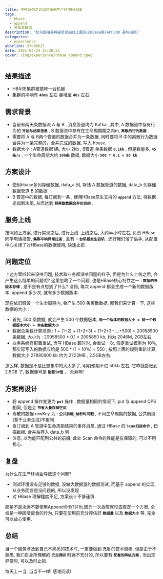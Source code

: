 ```yaml
---
title: 作死系列之论如何搞崩生产环境HBASE
tags:
  - hbase
  - append
  - 多版本数据
description: '如何使用各种姿势搞崩线上服务之HBase篇(APPEND 避坑指南)'
categories:
  - experience
abbrlink: 57d96b27
date: 2021-04-24 15:30:24
cover: /img/experience/hbase_append.jpeg
---
```


## 结果描述

- HBASE集群被搞垮一台机器
- 集群的平响有  **`40ms`** 左右 暴增至  **`40s`** 左右

## 需求背景

- 当前有两天条数据流 A 与 B , 消息管道均为 Kafka , 其中, A 数据流中存有行为的  **`开始与结束信息`** , B 数据流中存有在生命周期期之内m,  **`离散的行为数据`** .
- 需要将 A 与 B两个管道的数据合并为一条数据, 同时要将 B 中的离散行为数据合并为一条完整的，合并完成的数据, 写入 hbase.
- 数据大小 : A管道数据1条, 大小 2kb , B管道 单条数据 **`0.1kb`** , 但是数量多,  **`45条/s`** , 一个生命周期大约  **`500条`** 数据, 数据大小  **`500 * 0.1 = 50 kb`**.

## 方案设计

- 使用hbase多列存储数据, data_a 列, 存储 A 数据管道的数据, data_b 列存储数据管道 B 的数据
- B 管道中的数据, 每订阅到一条 , 使用HBase原生支持的  **`append`** 方法, 将数据追加到末尾, 从而达到  **`将离散数据合并的目的`** .

## 服务上线

按照如上方案, 进行实现之后, 进行上线. 上线之后, 大约半小时左右, 负责 HBase 同学电话报警, **`集群平响异常拉高`** , 且有  **`一台机器发生宕机`** . 还好我们溜了后手, 从配置中心关闭了对HBase的数据使用, 快速止损.

## 问题定位

上述方案听起来没啥问题, 技术和业务都没啥问题的样子, 但是为什么上线之后, 会产生这么糙单的问题呢? 这里忽略了一个问题, 也是HBase核心特性之一 :  **`数据的多版本存储`** , 是不是有点想到了什么? 没错, 每次 append 都会生成一个新的数据版本, append 多少次, 就有多少数据版本.

现在依旧假设一个生命周期内, 会产生 500 条离散数据, 那我们来计算一下, 这些数据的大小 :

- 首先, 500 条数据, 就会产生 500 个数据版本, **`每一个版本的数据大小 = 前一个数据版本大小 + 单条数据大小`**
- 数据总条数计算规则 : 1 + (1+2) + (1+2+3) + (1+2+3+....+500) = 20958500 条数据, 大小为 : 20958500 * 0.1 = 2095850 kb, 约为 2046M, 2GB左右
- 业务系统有配置重试, 当写 HBase 超时时, 会重试一次, 假定重试概率为 10%, 那实际写入的数据应给是 500 * (1 + 10%) = 550 , 按照上面的规则重新计算, 数据大小 27880600 kb 约为 2723MB , 2.5GB左右.

怎么样, 数据是不是比想象中的大太多了, 明明预期不过 50kb 左右, 它咋就膨胀到 2.5GB 了, 数据量可是 **`膨胀5W倍`** ， 夭寿啊!

## 方案再设计

- 将 append 操作变更为 **`put`** 操作 , 数据量相同的情况下, put 与 append QPS 相同, 但是会 **`节省大量存储空间`**
- 离散的数据 rowKey 为 : **`公共前缀_纳秒时间戳`** , 不同生命周期的数据, 公共前缀(基于业务生成)不相同
- 当订阅到 A 管道中生命周期结束的事件消息, 通过 HBase 的  **`Scan扫描命令`** , 扫描数据, 合并后存入 data_b 列
- 注意, 以为能匹配到公共的前缀, 此处 Scan 命令的性能是有保障的, 可以不用担心.

## 复盘

为什么在生产环境会导致这个问题?

- 测试环境没有足够的数据, 没做大数据量的数据测试, 而基于 append 的实现, 从业务而言是没问题的, 所以没发现
- 对 HBase 理解程度不足, 方案设计不够谨慎.

那是不是永远不要使用Append命令?非也.因为一次故障就彻底否定一个方案, 全权是一种因噎废食的行为, 只要在使用前充分评估好 **`数据量`** 以及 **`数据大小`** 等, 完全可以放心使用.

## 总结

当一个服务涉及到自己不熟悉的技术时, 一定要做到 **`充足`** 的技术调研, 但是由于不熟悉, 我们自身所理解的  **`充足调研`** 时远不充分的, 所以要有  **`配套的降级方案`** , 当出现异常时, 可以及时止损.

每天上一当, 当当不一样! 感谢阅读!
